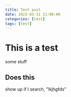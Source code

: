 ```yaml
---
title: Test post
date: 2023-03-31 11:00:00 
categories: [test]
tags: [test]
---
```


# This is a test

some stuff

## Does this

show up if I search, "lkjhgfds"

